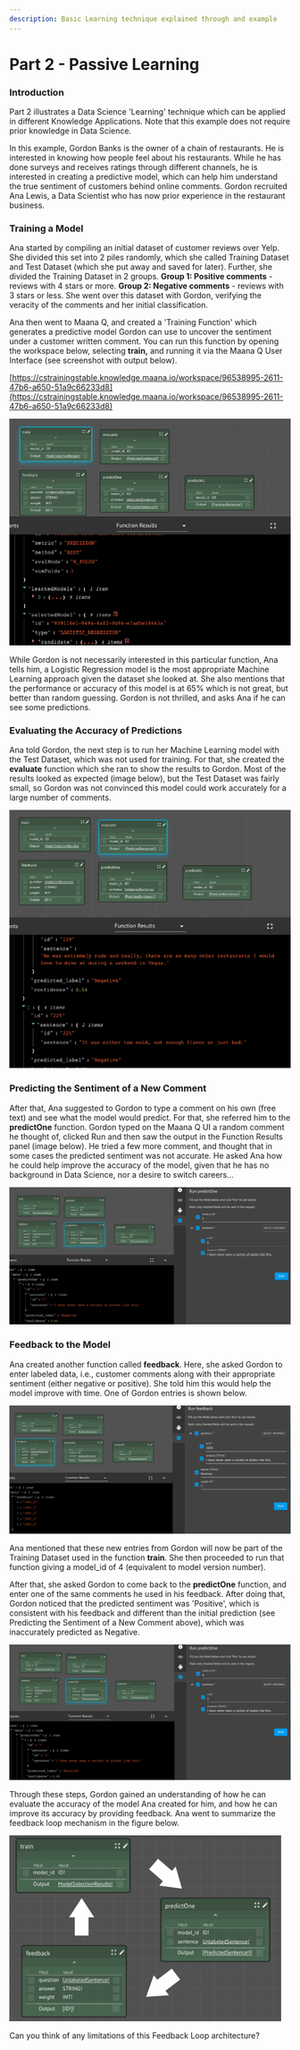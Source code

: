 ```yaml
---
description: Basic Learning technique explained through and example
---
```


# Part 2 - Passive Learning

### **Introduction**

Part 2 illustrates a Data Science 'Learning' technique which can be applied in different Knowledge Applications. Note that this example does not require prior knowledge in Data Science. 

In this example, Gordon Banks is the owner of a chain of restaurants. He is interested in knowing how people feel about his restaurants. While he has done surveys and receives ratings through different channels, he is interested in creating a predictive model, which can help him understand the true sentiment of customers behind online comments. Gordon recruited Ana Lewis, a Data Scientist who has now prior experience in the restaurant business.

### Training a Model

Ana started by compiling an initial dataset of customer reviews over Yelp. She divided this set into 2 piles randomly, which she called Training Dataset and Test Dataset \(which she put away and saved for later\). Further, she divided the Training Dataset in 2 groups. **Group 1: Positive comments** -  reviews with 4 stars or more. **Group 2: Negative comments** -  reviews with 3 stars or less. She went over this dataset with Gordon, verifying the veracity of the comments and her initial classification.

Ana then went to Maana Q, and created a 'Training Function' which generates a predictive model Gordon can use to uncover the sentiment under a customer written comment. You can run this function by opening the workspace below, selecting **train,** and running it via the Maana Q User Interface \(see screenshot with output below\). 

[https://cstrainingstable.knowledge.maana.io/workspace/96538995-2611-47b6-a650-51a9c66233d8](https://cstrainingstable.knowledge.maana.io/workspace/96538995-2611-47b6-a650-51a9c66233d8)

![](../../../.gitbook/assets/image%20%2898%29.png)

While Gordon is not necessarily interested in this particular function, Ana tells him, a Logistic Regression model is the most appropriate Machine Learning approach given the dataset she looked at.  She also mentions that the performance or accuracy of this model is at 65% which is not great, but better than random guessing. Gordon is not thrilled, and asks Ana if he can see some predictions.

### Evaluating the Accuracy of Predictions

Ana told Gordon, the next step is to run her Machine Learning model with the Test Dataset, which was not used for training. For that, she created the **evaluate** function which she ran to show the results to Gordon. Most of the results looked as expected \(image below\), but the Test Dataset was fairly small, so Gordon was not convinced this model could work accurately for a large number of comments. 

![](../../../.gitbook/assets/image%20%28146%29.png)

### Predicting the Sentiment of a New Comment

After that, Ana suggested to Gordon to type a comment on his own \(free text\) and see what the model would predict. For that, she referred him to the **predictOne** function. Gordon typed on the Maana Q UI a random comment he thought of, clicked Run and then saw the output in the Function Results panel \(image below\). He tried a few more comment, and thought that in some cases the predicted sentiment was not accurate. He asked Ana how he could help improve the accuracy of the model, given that he has no background in Data Science, nor a desire to switch careers...

![](../../../.gitbook/assets/image%20%2855%29.png)

### Feedback to the Model

Ana created another function called **feedback**. Here, she asked Gordon to enter labeled data, i.e., customer comments along with their appropriate sentiment \(either negative or positive\). She told him this would help the model improve with time. One of Gordon entries is shown below.

![](../../../.gitbook/assets/image%20%2863%29.png)

Ana mentioned that these new entries from Gordon will now be part of the Training Dataset used in the function **train**. She then proceeded to run that function giving a model\_id of 4 \(equivalent to model version number\). 

After that, she asked Gordon to come back to the **predictOne** function, and enter one of the same comments he used in his feedback.  After doing that, Gordon noticed that the predicted sentiment was 'Positive', which is consistent with his feedback and different than the initial prediction \(see Predicting the Sentiment of a New Comment above\), which was inaccurately predicted as Negative.  

![](../../../.gitbook/assets/image%20%288%29.png)

Through these steps, Gordon gained an understanding of how he can evaluate the accuracy of the model Ana created for him, and how he can improve its accuracy by providing feedback. Ana went to summarize the feedback loop mechanism in the figure below. 

![](../../../.gitbook/assets/image%20%28132%29.png)

Can you think of any limitations of this Feedback Loop architecture?



